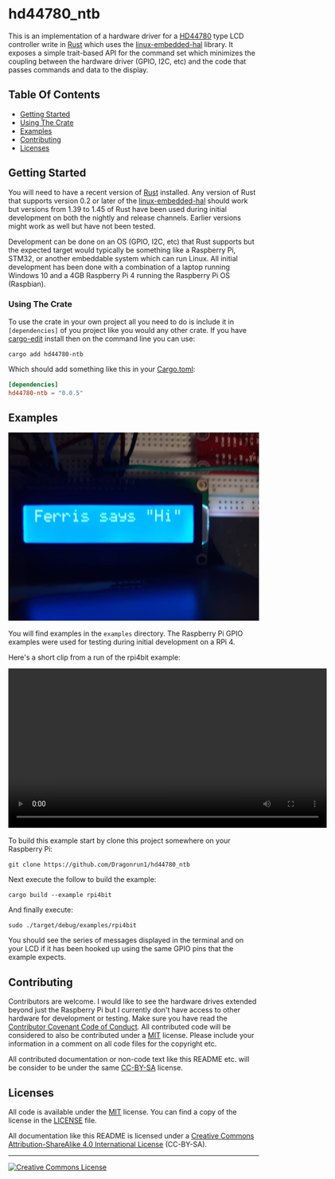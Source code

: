 # hd44780_ntb

This is an implementation of a hardware driver for a [HD44780] type LCD
controller write in [Rust] which uses the [linux-embedded-hal] library.
It exposes a simple trait-based API for the command set which minimizes the
coupling between the hardware driver (GPIO, I2C, etc) and the code that passes
commands and data to the display.

## Table Of Contents

  * [Getting Started](#getting-started)
  * [Using The Crate](#using-the-crate)
  * [Examples](#examples)
  * [Contributing](#contributing)
  * [Licenses](#licenses)

## Getting Started

You will need to have a recent version of [Rust] installed.
Any version of Rust that supports version 0.2 or later of the
[linux-embedded-hal] should work but versions from 1.39 to 1.45 of Rust have
been used during initial development on both the nightly and release channels.
Earlier versions might work as well but have not been tested.

Development can be done on an OS (GPIO, I2C, etc) that Rust supports but the
expected target would typically be something like a Raspberry Pi, STM32, or
another embeddable system which can run Linux.
All initial development has been done with a combination of a laptop running
Windows 10 and a 4GB Raspberry Pi 4 running the Raspberry Pi OS (Raspbian).

### Using The Crate

To use the crate in your own project all you need to do is include it in
`[dependencies]` of you project like you would any other crate.
If you have [cargo-edit] install then on the command line you can use:

```shell script
cargo add hd44780-ntb
```

Which should add something like this in your [Cargo.toml]:

```toml
[dependencies]
hd44780-ntb = "0.0.5"
```

## Examples

<picture>
    <source media="(min-width: 4128px)" srcset="media/hi_ferris.jpg">
    <source media="(min-width: 2048px)" srcset="media/hi_ferris2048.jpg">
    <source media="(min-width: 1024px)" srcset="media/hi_ferris1024.jpg">
    <source media="(min-width: 512px)" srcset="media/hi_ferris512.jpg">
    <img src="media/hi_ferris512.jpg" alt="Hi from Ferris! on a 1602 LCD display">
</picture>
<br>

You will find examples in the `examples` directory. The Raspberry Pi GPIO
examples were used for testing during initial development on a RPi 4.

Here's a short clip from a run of the rpi4bit example:

<video width="640" controls>
    <source src="https://drive.google.com/open?id=1AmDToIt7GqLQJ8HaOB1L77cYCYlXot8o" type="video/mp4">
    Your browser does not support any of the available video format of this video.
</video>
<br>

To build this example start by clone this project somewhere on your Raspberry
Pi:

```shell script
git clone https://github.com/Dragonrun1/hd44780_ntb
```

Next execute the follow to build the example:

```shell script
cargo build --example rpi4bit
```

And finally execute:

```shell script
sudo ./target/debug/examples/rpi4bit
```

You should see the series of messages displayed in the terminal and on your LCD
if it has been hooked up using the same GPIO pins that the example expects.

## Contributing

Contributors are welcome.
I would like to see the hardware drives extended beyond just the Raspberry Pi
but I currently don't have access to other hardware for development or testing.
Make sure you have read the [Contributor Covenant Code of Conduct].
All contributed code will be considered to also be contributed under a [MIT]
license.
Please include your information in a comment on all code files for the copyright
etc.

All contributed documentation or non-code text like this README etc. will be
consider to be under the same [CC-BY-SA] license.

## Licenses

All code is available under the [MIT] license.
You can find a copy of the license in the [LICENSE] file.

All documentation like this README is licensed under a
<a rel="license" href="http://creativecommons.org/licenses/by-sa/4.0/">Creative Commons Attribution-ShareAlike 4.0 International License</a>
(CC-BY-SA). 

[Cargo.toml]: https://doc.rust-lang.org/cargo/guide/dependencies.html
[CC-BY-SA]: http://creativecommons.org/licenses/by-sa/4.0/
[Contributor Covenant Code of Conduct]: CODE_OF_CONDUCT.md
[cargo-edit]: https://crates.io/crates/cargo-edit
[crates.io]: https://crates.io/search?q=hd44780
[HD44780]: https://en.wikipedia.org/wiki/Hitachi_HD44780_LCD_controller/
[hd44780-driver]: https://crates.io/crates/hd44780-driver
[LICENSE]: LICENSE
[linux-embedded-hal]: https://github.com/rust-embedded/linux-embedded-hal
[MIT]: https://opensource.org/licenses/MIT
[Rust]: https://www.rust-lang.org/

<hr>
<a rel="license" href="http://creativecommons.org/licenses/by-sa/4.0/">
<img alt="Creative Commons License" style="border-width:0" src="https://i.creativecommons.org/l/by-sa/4.0/88x31.png" />
</a>
